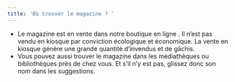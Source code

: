 ```yaml
---
title: 'Où trouver le magazine ? '
---
```


* Le magazine est en vente dans notre boutique en ligne . Il n’est pas vendu en kiosque par conviction écologique et économique. La vente en kiosque génère une grande quantité d’invendus et de gâchis.
* Vous pouvez aussi trouver le magazine dans les médiathèques ou bibliothèques près de chez vous. Et s’il n’y est pas, glissez donc son nom dans les suggestions.
